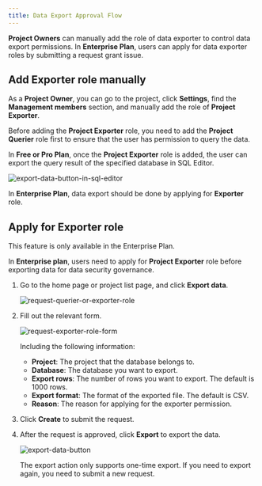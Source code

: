 ```yaml
---
title: Data Export Approval Flow
---
```

**Project Owners** can manually add the role of data exporter to control data export permissions. In **Enterprise Plan**, users can apply for data exporter roles by submitting a request grant issue.

## Add Exporter role manually

As a **Project Owner**, you can go to the project, click **Settings**, find the **Management members** section, and manually add the role of **Project Exporter**.

Before adding the **Project Exporter** role, you need to add the **Project Querier** role first to ensure that the user has permission to query the data.

In **Free or Pro Plan**, once the **Project Exporter** role is added, the user can export the query result of the specified database in SQL Editor.

![export-data-button-in-sql-editor](/content/docs/data-query-and-export/export-data-button-in-sql-editor.webp)

In **Enterprise Plan**, data export should be done by applying for **Exporter** role.

## Apply for Exporter role

<HintBlock type="info">

This feature is only available in the Enterprise Plan.

</HintBlock>

In **Enterprise plan**, users need to apply for **Project Exporter** role before exporting data for data security governance.

1. Go to the home page or project list page, and click **Export data**.

   ![request-querier-or-exporter-role](/content/docs/data-query-and-export/request-querier-or-exporter-role.webp)

2. Fill out the relevant form.

   ![request-exporter-role-form](/content/docs/data-query-and-export/request-exporter-role-form.webp)

   Including the following information:

   - **Project**: The project that the database belongs to.
   - **Database**: The database you want to export.
   - **Export rows**: The number of rows you want to export. The default is 1000 rows.
   - **Export format**: The format of the exported file. The default is CSV.
   - **Reason**: The reason for applying for the exporter permission.

3. Click **Create** to submit the request.

4. After the request is approved, click **Export** to export the data.

   ![export-data-button](/content/docs/data-query-and-export/export-data-button.webp)

   The export action only supports one-time export. If you need to export again, you need to submit a new request.
